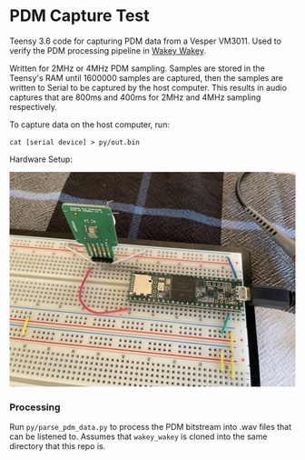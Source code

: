 # PDM Capture Test

Teensy 3.6 code for capturing PDM data from a Vesper VM3011. Used to verify
the PDM processing pipeline in
[Wakey Wakey](https://github.com/eldrickm/wakey_wakey).

Written for 2MHz or 4MHz PDM sampling. Samples are stored in the Teensy's RAM
until 1600000 samples are captured, then the samples are written to Serial to
be captured by the host computer. This results in audio captures that are 800ms
and 400ms for 2MHz and 4MHz sampling respectively.

To capture data on the host computer, run:

```
cat [serial device] > py/out.bin
```

Hardware Setup:

![Hardware Setup](./img/setup.jpeg)

### Processing

Run `py/parse_pdm_data.py` to process the PDM bitstream into .wav files that can
be listened to. Assumes that `wakey_wakey` is cloned into the same directory
that this repo is.
